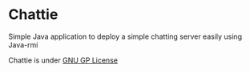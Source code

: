 Chattie
=======
Simple Java application to deploy a simple chatting server easily using Java-rmi

Chattie is under [GNU GP License](https://github.com/demiurgosoft/chattie/blob/master/LICENSE)
